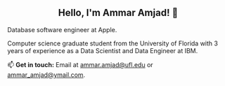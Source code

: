 

<h2 style=text-align:center;>Hello, I'm Ammar Amjad! 👋</h2>

Database software engineer at Apple.

Computer science graduate student from the University of Florida with 3 years of experience as a Data Scientist and Data Engineer at IBM. 


📫 **Get in touch:** Email at [ammar.amjad@ufl.edu](ammar.amjad@ufl.edu) or [ammar_amjad@ymail.com](ammar_amjad@ymail.com).

